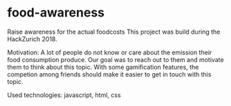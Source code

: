 # food-awareness
Raise awareness for the actual foodcosts
This project was build during the HackZurich 2018. 

Motivation: A lot of people do not know or care about the emission their food consumption produce.
Our goal was to reach out to them and motivate them to think about this topic. 
With some gamification features, the competion among friends should make it easier to get in touch with this topic. 

Used technologies: javascript, html, css

